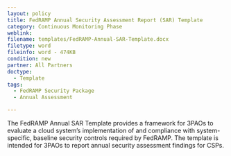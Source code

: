 ```yaml
---
layout: policy   
title: FedRAMP Annual Security Assessment Report (SAR) Template
category: Continuous Monitoring Phase
weblink:
filename: templates/FedRAMP-Annual-SAR-Template.docx
filetype: word
fileinfo: word - 474KB
condition: new
partner: All Partners
doctype:
  - Template
tags:
  - FedRAMP Security Package
  - Annual Assessment

---
```

The FedRAMP Annual SAR Template provides a framework for 3PAOs to evaluate a cloud system’s implementation of and compliance with system-specific, baseline security controls required by FedRAMP. The template is intended for 3PAOs to report annual security assessment findings for CSPs.
